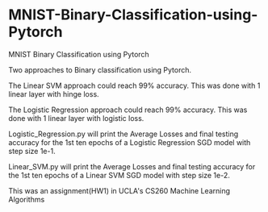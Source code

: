 # MNIST-Binary-Classification-using-Pytorch
MNIST Binary Classification using Pytorch

Two approaches to Binary classification using Pytorch.

The Linear SVM approach could reach 99% accuracy. This was done with 1 linear layer with hinge loss.

The Logistic Regression approach could reach 99% accuracy. This was done with 1 linear layer with logistic loss.

Logistic_Regression.py will print the Average Losses and final testing accuracy for the 1st ten epochs of a Logistic Regression SGD model with step size 1e-1.

Linear_SVM.py will print the Average Losses and final testing accuracy for the 1st ten epochs of a Linear SVM SGD model with step size 1e-2.

This was an assignment(HW1) in UCLA's CS260 Machine Learning Algorithms
